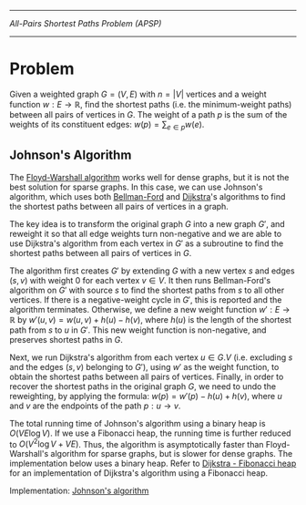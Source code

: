 _________________________________________
*All-Pairs Shortest Paths Problem (APSP)*
_________________________________________

# Problem

Given a weighted graph $G=(V,E)$ with $n = |V|$ vertices and a weight function $w: E \rightarrow \mathbb{R}$, find the shortest paths (i.e. the minimum-weight paths) between all pairs of vertices in $G$. The weight of a path $p$ is the sum of the weights of its constituent edges: $w(p) = \sum_{e \in p} w(e)$.

## Johnson's Algorithm

The [Floyd-Warshall algorithm](https://github.com/pl3onasm/AADS/tree/main/algorithms/graphs/APSP-floyd) works well for dense graphs, but it is not the best solution for sparse graphs. In this case, we can use Johnson's algorithm, which uses both [Bellman-Ford](https://github.com/pl3onasm/AADS/tree/main/algorithms/graphs/SSSP-bellman) and [Dijkstra](https://github.com/pl3onasm/AADS/tree/main/algorithms/graphs/SSSP-dijkstra)'s algorithms to find the shortest paths between all pairs of vertices in a graph.

The key idea is to transform the original graph $G$ into a new graph $G'$, and reweight it so that all edge weights turn non-negative and we are able to use Dijkstra's algorithm from each vertex in $G'$ as a subroutine to find the shortest paths between all pairs of vertices in $G$.

The algorithm first creates $G'$ by extending $G$ with a new vertex $s$ and edges $(s,v)$ with weight $0$ for each vertex $v \in V$. It then runs Bellman-Ford's algorithm on $G'$ with source $s$ to find the shortest paths from $s$ to all other vertices. If there is a negative-weight cycle in $G'$, this is reported and the algorithm terminates. Otherwise, we define a new weight function $w': E \rightarrow \mathbb{R}$ by $w'(u,v) = w(u,v) + h(u) - h(v)$, where $h(u)$ is the length of the shortest path from $s$ to $u$ in $G'$. This new weight function is non-negative, and preserves shortest paths in $G$.

Next, we run Dijkstra's algorithm from each vertex $u \in G.V$ (i.e. excluding $s$ and the edges $(s,v)$ belonging to $G'$), using $w'$ as the weight function, to obtain the shortest paths between all pairs of vertices. Finally, in order to recover the shortest paths in the original graph $G$, we need to undo the reweighting, by applying the formula: $w(p) = w'(p) - h(u) + h(v)$, where $u$ and $v$ are the endpoints of the path $p: u \rightarrow v$.

The total running time of Johnson's algorithm using a binary heap is $O(VE \log V)$. If we use a Fibonacci heap, the running time is further reduced to $O(V^2 \log V + VE)$. Thus, the algorithm is asymptotically faster than Floyd-Warshall's algorithm for sparse graphs, but is slower for dense graphs. The implementation below uses a binary heap. Refer to [Dijkstra - Fibonacci heap](https://github.com/pl3onasm/AADS/blob/main/algorithms/graphs/SSSP-dijkstra/dijkstra-2.c) for an implementation of Dijkstra's algorithm using a Fibonacci heap.

Implementation: [Johnson's algorithm](https://github.com/pl3onasm/AADS/tree/main/algorithms/graphs/APSP-johnson/johnson.c)

